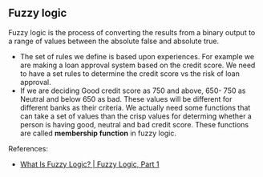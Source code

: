 ## Fuzzy logic
Fuzzy logic is the process of converting the results from a binary output to a range of values between the absolute false and absolute true.

- The set of rules we define is based upon experiences. For example we are making a loan approval system based on the credit score. We need to have a set rules to determine the credit score vs the risk of loan approval.
- If we are deciding Good credit score as 750 and above, 650- 750 as Neutral and below 650 as bad. These values will be different for different banks as their criteria. We actually need some functions that can take a set of values than the crisp values for determing
  whether a person is having good, neutral and bad credit score. These functions are called **membership function** in fuzzy logic.

References:
- [What Is Fuzzy Logic? | Fuzzy Logic, Part 1](https://youtu.be/__0nZuG4sTw)

